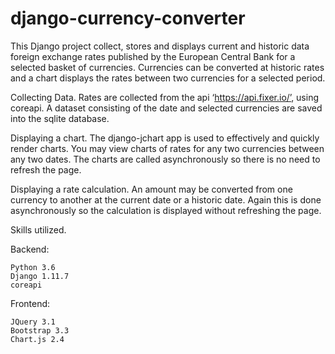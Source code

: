 # django-currency-converter
This Django project collect, stores and displays current and historic data foreign exchange rates published by the European Central Bank for a selected basket of currencies. Currencies can be converted at historic rates and a chart displays the rates between two currencies for a selected period.

Collecting Data.
Rates are collected from the api ‘https://api.fixer.io/’, using coreapi. A dataset consisting of the date and selected currencies are saved into the sqlite database.

Displaying a chart.
The django-jchart app is used to effectively and quickly render charts. You may view charts of rates for any two currencies between any two dates. The charts are called asynchronously so there is no need to refresh the page.

Displaying a rate calculation.
An amount may be converted from one currency to another at the current date or a historic date. Again this is done asynchronously so the calculation is displayed without refreshing the page.

Skills utilized.

Backend:

    Python 3.6
    Django 1.11.7
    coreapi

Frontend:

    JQuery 3.1
    Bootstrap 3.3
    Chart.js 2.4
